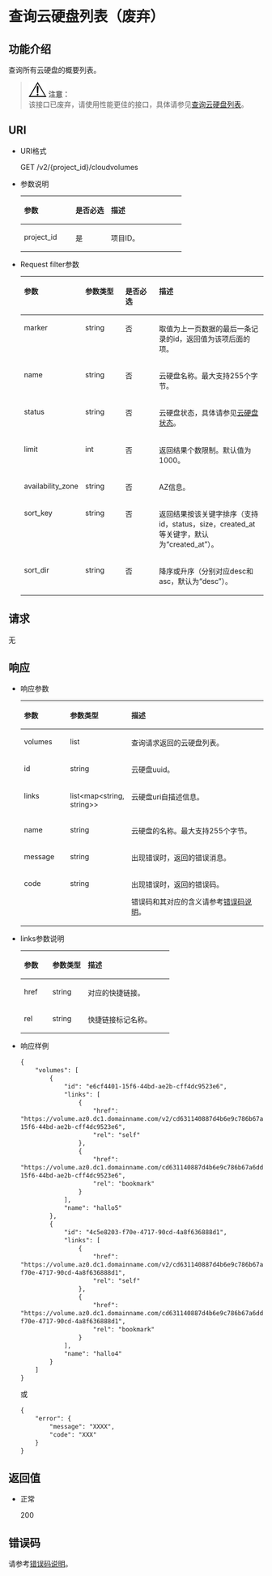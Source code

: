 # 查询云硬盘列表（废弃）<a name="ZH-CN_TOPIC_0020235168"></a>

## 功能介绍<a name="section39223476"></a>

查询所有云硬盘的概要列表。

>![](public_sys-resources/icon-notice.gif) **注意：**   
>该接口已废弃，请使用性能更佳的接口，具体请参见[查询云硬盘列表](查询云硬盘列表-Cinder-v2.md)。  

## URI<a name="section17466967"></a>

-   URI格式

    GET /v2/\{project\_id\}/cloudvolumes

-   参数说明

    <a name="table27773751"></a>
    <table><thead align="left"><tr id="row52589099"><th class="cellrowborder" valign="top" width="32%" id="mcps1.1.4.1.1"><p id="p31858597"><a name="p31858597"></a><a name="p31858597"></a>参数</p>
    </th>
    <th class="cellrowborder" valign="top" width="22%" id="mcps1.1.4.1.2"><p id="p30409547"><a name="p30409547"></a><a name="p30409547"></a>是否必选</p>
    </th>
    <th class="cellrowborder" valign="top" width="46%" id="mcps1.1.4.1.3"><p id="p47254279"><a name="p47254279"></a><a name="p47254279"></a>描述</p>
    </th>
    </tr>
    </thead>
    <tbody><tr id="row2391358"><td class="cellrowborder" valign="top" width="32%" headers="mcps1.1.4.1.1 "><p id="p59482330"><a name="p59482330"></a><a name="p59482330"></a>project_id</p>
    </td>
    <td class="cellrowborder" valign="top" width="22%" headers="mcps1.1.4.1.2 "><p id="p53339459"><a name="p53339459"></a><a name="p53339459"></a>是</p>
    </td>
    <td class="cellrowborder" valign="top" width="46%" headers="mcps1.1.4.1.3 "><p id="p25528928"><a name="p25528928"></a><a name="p25528928"></a>项目ID。</p>
    </td>
    </tr>
    </tbody>
    </table>

-   Request filter参数

    <a name="table54577306"></a>
    <table><thead align="left"><tr id="row28922261"><th class="cellrowborder" valign="top" width="17%" id="mcps1.1.5.1.1"><p id="p61001774"><a name="p61001774"></a><a name="p61001774"></a>参数</p>
    </th>
    <th class="cellrowborder" valign="top" width="18%" id="mcps1.1.5.1.2"><p id="p42196623"><a name="p42196623"></a><a name="p42196623"></a>参数类型</p>
    </th>
    <th class="cellrowborder" valign="top" width="16%" id="mcps1.1.5.1.3"><p id="p62483297"><a name="p62483297"></a><a name="p62483297"></a>是否必选</p>
    </th>
    <th class="cellrowborder" valign="top" width="49%" id="mcps1.1.5.1.4"><p id="p27982283"><a name="p27982283"></a><a name="p27982283"></a>描述</p>
    </th>
    </tr>
    </thead>
    <tbody><tr id="row50513961"><td class="cellrowborder" valign="top" width="17%" headers="mcps1.1.5.1.1 "><p id="p65099051"><a name="p65099051"></a><a name="p65099051"></a>marker</p>
    </td>
    <td class="cellrowborder" valign="top" width="18%" headers="mcps1.1.5.1.2 "><p id="p38531802"><a name="p38531802"></a><a name="p38531802"></a>string</p>
    </td>
    <td class="cellrowborder" valign="top" width="16%" headers="mcps1.1.5.1.3 "><p id="p34068253"><a name="p34068253"></a><a name="p34068253"></a>否</p>
    </td>
    <td class="cellrowborder" valign="top" width="49%" headers="mcps1.1.5.1.4 "><p id="p33182196203954"><a name="p33182196203954"></a><a name="p33182196203954"></a>取值为上一页数据的最后一条记录的id，返回值为该项后面的项。</p>
    </td>
    </tr>
    <tr id="row5477191"><td class="cellrowborder" valign="top" width="17%" headers="mcps1.1.5.1.1 "><p id="p40999308"><a name="p40999308"></a><a name="p40999308"></a>name</p>
    </td>
    <td class="cellrowborder" valign="top" width="18%" headers="mcps1.1.5.1.2 "><p id="p32609666"><a name="p32609666"></a><a name="p32609666"></a>string</p>
    </td>
    <td class="cellrowborder" valign="top" width="16%" headers="mcps1.1.5.1.3 "><p id="p24137296"><a name="p24137296"></a><a name="p24137296"></a>否</p>
    </td>
    <td class="cellrowborder" valign="top" width="49%" headers="mcps1.1.5.1.4 "><p id="p8963999"><a name="p8963999"></a><a name="p8963999"></a>云硬盘名称。<span id="text2016621845215"><a name="text2016621845215"></a><a name="text2016621845215"></a>最大支持255个字节。</span></p>
    </td>
    </tr>
    <tr id="row38858233"><td class="cellrowborder" valign="top" width="17%" headers="mcps1.1.5.1.1 "><p id="p60509154"><a name="p60509154"></a><a name="p60509154"></a>status</p>
    </td>
    <td class="cellrowborder" valign="top" width="18%" headers="mcps1.1.5.1.2 "><p id="p2294440"><a name="p2294440"></a><a name="p2294440"></a>string</p>
    </td>
    <td class="cellrowborder" valign="top" width="16%" headers="mcps1.1.5.1.3 "><p id="p51631922"><a name="p51631922"></a><a name="p51631922"></a>否</p>
    </td>
    <td class="cellrowborder" valign="top" width="49%" headers="mcps1.1.5.1.4 "><p id="p21436136"><a name="p21436136"></a><a name="p21436136"></a>云硬盘状态，具体请参见<a href="云硬盘状态.md">云硬盘状态</a>。</p>
    </td>
    </tr>
    <tr id="row865613"><td class="cellrowborder" valign="top" width="17%" headers="mcps1.1.5.1.1 "><p id="p3005847"><a name="p3005847"></a><a name="p3005847"></a>limit</p>
    </td>
    <td class="cellrowborder" valign="top" width="18%" headers="mcps1.1.5.1.2 "><p id="p42147045"><a name="p42147045"></a><a name="p42147045"></a>int</p>
    </td>
    <td class="cellrowborder" valign="top" width="16%" headers="mcps1.1.5.1.3 "><p id="p58467488"><a name="p58467488"></a><a name="p58467488"></a>否</p>
    </td>
    <td class="cellrowborder" valign="top" width="49%" headers="mcps1.1.5.1.4 "><p id="p38246063"><a name="p38246063"></a><a name="p38246063"></a>返回结果个数限制。默认值为1000。</p>
    </td>
    </tr>
    <tr id="row10287623152326"><td class="cellrowborder" valign="top" width="17%" headers="mcps1.1.5.1.1 "><p id="p32487930152359"><a name="p32487930152359"></a><a name="p32487930152359"></a>availability_zone</p>
    </td>
    <td class="cellrowborder" valign="top" width="18%" headers="mcps1.1.5.1.2 "><p id="p45998507152413"><a name="p45998507152413"></a><a name="p45998507152413"></a>string</p>
    </td>
    <td class="cellrowborder" valign="top" width="16%" headers="mcps1.1.5.1.3 "><p id="p4433089152326"><a name="p4433089152326"></a><a name="p4433089152326"></a>否</p>
    </td>
    <td class="cellrowborder" valign="top" width="49%" headers="mcps1.1.5.1.4 "><p id="p2252276152425"><a name="p2252276152425"></a><a name="p2252276152425"></a>AZ信息。</p>
    </td>
    </tr>
    <tr id="row8670250"><td class="cellrowborder" valign="top" width="17%" headers="mcps1.1.5.1.1 "><p id="p31201619"><a name="p31201619"></a><a name="p31201619"></a>sort_key</p>
    </td>
    <td class="cellrowborder" valign="top" width="18%" headers="mcps1.1.5.1.2 "><p id="p44303172"><a name="p44303172"></a><a name="p44303172"></a>string</p>
    </td>
    <td class="cellrowborder" valign="top" width="16%" headers="mcps1.1.5.1.3 "><p id="p31787174"><a name="p31787174"></a><a name="p31787174"></a>否</p>
    </td>
    <td class="cellrowborder" valign="top" width="49%" headers="mcps1.1.5.1.4 "><p id="p24624288"><a name="p24624288"></a><a name="p24624288"></a>返回结果按该关键字排序（支持id，status，size，created_at等关键字，默认为“created_at”）。</p>
    </td>
    </tr>
    <tr id="row20292006"><td class="cellrowborder" valign="top" width="17%" headers="mcps1.1.5.1.1 "><p id="p33039800"><a name="p33039800"></a><a name="p33039800"></a>sort_dir</p>
    </td>
    <td class="cellrowborder" valign="top" width="18%" headers="mcps1.1.5.1.2 "><p id="p58978167"><a name="p58978167"></a><a name="p58978167"></a>string</p>
    </td>
    <td class="cellrowborder" valign="top" width="16%" headers="mcps1.1.5.1.3 "><p id="p12502218"><a name="p12502218"></a><a name="p12502218"></a>否</p>
    </td>
    <td class="cellrowborder" valign="top" width="49%" headers="mcps1.1.5.1.4 "><p id="p6046746"><a name="p6046746"></a><a name="p6046746"></a>降序或升序（分别对应desc和asc，默认为“desc”）。</p>
    </td>
    </tr>
    </tbody>
    </table>


## 请求<a name="section22984981"></a>

无

## 响应<a name="section5538237"></a>

-   响应参数

    <a name="table10496911201054"></a>
    <table><thead align="left"><tr id="row64825509201054"><th class="cellrowborder" valign="top" width="19.05%" id="mcps1.1.4.1.1"><p id="p16374875201054"><a name="p16374875201054"></a><a name="p16374875201054"></a>参数</p>
    </th>
    <th class="cellrowborder" valign="top" width="23.810000000000002%" id="mcps1.1.4.1.2"><p id="p24701246105647"><a name="p24701246105647"></a><a name="p24701246105647"></a>参数类型</p>
    </th>
    <th class="cellrowborder" valign="top" width="57.14%" id="mcps1.1.4.1.3"><p id="p61373307201054"><a name="p61373307201054"></a><a name="p61373307201054"></a>描述</p>
    </th>
    </tr>
    </thead>
    <tbody><tr id="row18875203155450"><td class="cellrowborder" valign="top" width="19.05%" headers="mcps1.1.4.1.1 "><p id="p52496461155450"><a name="p52496461155450"></a><a name="p52496461155450"></a>volumes</p>
    </td>
    <td class="cellrowborder" valign="top" width="23.810000000000002%" headers="mcps1.1.4.1.2 "><p id="p24354968155450"><a name="p24354968155450"></a><a name="p24354968155450"></a>list</p>
    </td>
    <td class="cellrowborder" valign="top" width="57.14%" headers="mcps1.1.4.1.3 "><p id="p6744079155450"><a name="p6744079155450"></a><a name="p6744079155450"></a>查询请求返回的云硬盘列表。</p>
    </td>
    </tr>
    <tr id="row45417071201117"><td class="cellrowborder" valign="top" width="19.05%" headers="mcps1.1.4.1.1 "><p id="p400084720126"><a name="p400084720126"></a><a name="p400084720126"></a>id</p>
    </td>
    <td class="cellrowborder" valign="top" width="23.810000000000002%" headers="mcps1.1.4.1.2 "><p id="p54643919105647"><a name="p54643919105647"></a><a name="p54643919105647"></a>string</p>
    </td>
    <td class="cellrowborder" valign="top" width="57.14%" headers="mcps1.1.4.1.3 "><p id="p999473820126"><a name="p999473820126"></a><a name="p999473820126"></a>云硬盘uuid。</p>
    </td>
    </tr>
    <tr id="row62684597201122"><td class="cellrowborder" valign="top" width="19.05%" headers="mcps1.1.4.1.1 "><p id="p3840729520126"><a name="p3840729520126"></a><a name="p3840729520126"></a>links</p>
    </td>
    <td class="cellrowborder" valign="top" width="23.810000000000002%" headers="mcps1.1.4.1.2 "><p id="p64081320105647"><a name="p64081320105647"></a><a name="p64081320105647"></a>list&lt;map&lt;string, string&gt;&gt;</p>
    </td>
    <td class="cellrowborder" valign="top" width="57.14%" headers="mcps1.1.4.1.3 "><p id="p6358787120126"><a name="p6358787120126"></a><a name="p6358787120126"></a>云硬盘uri自描述信息。</p>
    </td>
    </tr>
    <tr id="row2970331117233"><td class="cellrowborder" valign="top" width="19.05%" headers="mcps1.1.4.1.1 "><p id="p5715796117233"><a name="p5715796117233"></a><a name="p5715796117233"></a>name</p>
    </td>
    <td class="cellrowborder" valign="top" width="23.810000000000002%" headers="mcps1.1.4.1.2 "><p id="p23204466105647"><a name="p23204466105647"></a><a name="p23204466105647"></a>string</p>
    </td>
    <td class="cellrowborder" valign="top" width="57.14%" headers="mcps1.1.4.1.3 "><p id="p905194717233"><a name="p905194717233"></a><a name="p905194717233"></a>云硬盘的名称。<span id="text1916991812520"><a name="text1916991812520"></a><a name="text1916991812520"></a>最大支持255个字节。</span></p>
    </td>
    </tr>
    <tr id="row5182007201054"><td class="cellrowborder" valign="top" width="19.05%" headers="mcps1.1.4.1.1 "><p id="p17089390201054"><a name="p17089390201054"></a><a name="p17089390201054"></a>message</p>
    </td>
    <td class="cellrowborder" valign="top" width="23.810000000000002%" headers="mcps1.1.4.1.2 "><p id="p513621105647"><a name="p513621105647"></a><a name="p513621105647"></a>string</p>
    </td>
    <td class="cellrowborder" valign="top" width="57.14%" headers="mcps1.1.4.1.3 "><p id="p51689843201054"><a name="p51689843201054"></a><a name="p51689843201054"></a>出现错误时，返回的错误消息。</p>
    </td>
    </tr>
    <tr id="row62555408201054"><td class="cellrowborder" valign="top" width="19.05%" headers="mcps1.1.4.1.1 "><p id="p33823254201054"><a name="p33823254201054"></a><a name="p33823254201054"></a>code</p>
    </td>
    <td class="cellrowborder" valign="top" width="23.810000000000002%" headers="mcps1.1.4.1.2 "><p id="p41603320105647"><a name="p41603320105647"></a><a name="p41603320105647"></a>string</p>
    </td>
    <td class="cellrowborder" valign="top" width="57.14%" headers="mcps1.1.4.1.3 "><p id="p52468300201054"><a name="p52468300201054"></a><a name="p52468300201054"></a>出现错误时，返回的错误码。</p>
    <p id="p2452659201054"><a name="p2452659201054"></a><a name="p2452659201054"></a>错误码和其对应的含义请参考<a href="错误码说明.md">错误码说明</a>。</p>
    </td>
    </tr>
    </tbody>
    </table>

-   links参数说明

    <a name="table4847305294910"></a>
    <table><thead align="left"><tr id="row2164964594910"><th class="cellrowborder" valign="top" width="19.05%" id="mcps1.1.4.1.1"><p id="p879084594910"><a name="p879084594910"></a><a name="p879084594910"></a>参数</p>
    </th>
    <th class="cellrowborder" valign="top" width="23.810000000000002%" id="mcps1.1.4.1.2"><p id="p4096986294910"><a name="p4096986294910"></a><a name="p4096986294910"></a>参数类型</p>
    </th>
    <th class="cellrowborder" valign="top" width="57.14%" id="mcps1.1.4.1.3"><p id="p190818586519"><a name="p190818586519"></a><a name="p190818586519"></a>描述</p>
    </th>
    </tr>
    </thead>
    <tbody><tr id="row6332755494910"><td class="cellrowborder" valign="top" width="19.05%" headers="mcps1.1.4.1.1 "><p id="p2925823694910"><a name="p2925823694910"></a><a name="p2925823694910"></a>href</p>
    </td>
    <td class="cellrowborder" valign="top" width="23.810000000000002%" headers="mcps1.1.4.1.2 "><p id="p2110693594910"><a name="p2110693594910"></a><a name="p2110693594910"></a>string</p>
    </td>
    <td class="cellrowborder" valign="top" width="57.14%" headers="mcps1.1.4.1.3 "><p id="p3701831894910"><a name="p3701831894910"></a><a name="p3701831894910"></a>对应的快捷链接。</p>
    </td>
    </tr>
    <tr id="row6472941494910"><td class="cellrowborder" valign="top" width="19.05%" headers="mcps1.1.4.1.1 "><p id="p859119094910"><a name="p859119094910"></a><a name="p859119094910"></a>rel</p>
    </td>
    <td class="cellrowborder" valign="top" width="23.810000000000002%" headers="mcps1.1.4.1.2 "><p id="p2479777094910"><a name="p2479777094910"></a><a name="p2479777094910"></a>string</p>
    </td>
    <td class="cellrowborder" valign="top" width="57.14%" headers="mcps1.1.4.1.3 "><p id="p2628531294910"><a name="p2628531294910"></a><a name="p2628531294910"></a>快捷链接标记名称。</p>
    </td>
    </tr>
    </tbody>
    </table>

-   响应样例

    ```
    {
        "volumes": [
            {
                "id": "e6cf4401-15f6-44bd-ae2b-cff4dc9523e6", 
                "links": [
                    {
                        "href": "https://volume.az0.dc1.domainname.com/v2/cd631140887d4b6e9c786b67a6dd4c02/volumes/e6cf4401-15f6-44bd-ae2b-cff4dc9523e6", 
                        "rel": "self"
                    }, 
                    {
                        "href": "https://volume.az0.dc1.domainname.com/cd631140887d4b6e9c786b67a6dd4c02/volumes/e6cf4401-15f6-44bd-ae2b-cff4dc9523e6", 
                        "rel": "bookmark"
                    }
                ], 
                "name": "hallo5"
            }, 
            {
                "id": "4c5e8203-f70e-4717-90cd-4a8f636888d1", 
                "links": [
                    {
                        "href": "https://volume.az0.dc1.domainname.com/v2/cd631140887d4b6e9c786b67a6dd4c02/volumes/4c5e8203-f70e-4717-90cd-4a8f636888d1", 
                        "rel": "self"
                    }, 
                    {
                        "href": "https://volume.az0.dc1.domainname.com/cd631140887d4b6e9c786b67a6dd4c02/volumes/4c5e8203-f70e-4717-90cd-4a8f636888d1", 
                        "rel": "bookmark"
                    }
                ], 
                "name": "hallo4"
            }
        ]
    }
    ```

    或

    ```
    {
        "error": {
            "message": "XXXX", 
            "code": "XXX"
        }
    }
    ```


## 返回值<a name="section49844138"></a>

-   正常

    200


## 错误码<a name="section431317151242"></a>

请参考[错误码说明](错误码说明.md)。

